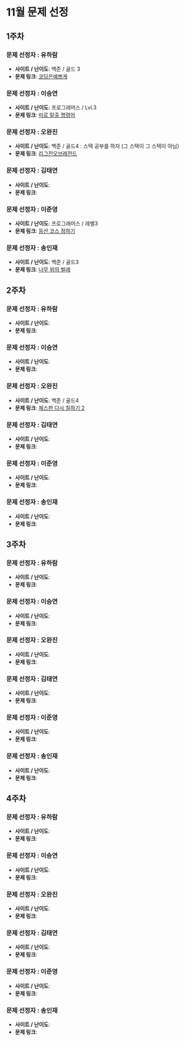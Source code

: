 # 11월 문제 선정

## 1주차

### 문제 선정자 : 유하람
- **사이트 / 난이도**: 백준 / 골드 3
- **문제 링크**: [코딩은예쁘게](https://www.acmicpc.net/problem/2879)

### 문제 선정자 : 이승연
- **사이트 / 난이도**: 프로그래머스 / Lvl.3
- **문제 링크**: [미로 탈출 명령어](https://school.programmers.co.kr/learn/courses/30/lessons/150365)

### 문제 선정자 : 오완진
- **사이트 / 난이도**: 백준 / 골드4 : 스택 공부를 하자 (그 스택이 그 스택이 아님)
- **문제 링크**: [리그전오브레전드](https://www.acmicpc.net/problem/23327)

### 문제 선정자 : 김태연
- **사이트 / 난이도**: 
- **문제 링크**: 

### 문제 선정자 : 이준영
- **사이트 / 난이도**: 프로그래머스 / 레벨3
- **문제 링크**: [등산 코스 정하기](https://school.programmers.co.kr/learn/courses/30/lessons/118669)

### 문제 선정자 : 송인재
- **사이트 / 난이도**: 백준 / 골드3
- **문제 링크**: [나무 위의 벌레](https://www.acmicpc.net/problem/2132)


## 2주차

### 문제 선정자 : 유하람
- **사이트 / 난이도**: 
- **문제 링크**: 

### 문제 선정자 : 이승연
- **사이트 / 난이도**: 
- **문제 링크**: 

### 문제 선정자 : 오완진
- **사이트 / 난이도**: 백준 / 골드4
- **문제 링크**: [체스판 다시 칠하기 2](https://www.acmicpc.net/problem/25682)

### 문제 선정자 : 김태연
- **사이트 / 난이도**: 
- **문제 링크**: 

### 문제 선정자 : 이준영
- **사이트 / 난이도**: 
- **문제 링크**: 

### 문제 선정자 : 송인재
- **사이트 / 난이도**: 
- **문제 링크**: 


## 3주차

### 문제 선정자 : 유하람
- **사이트 / 난이도**: 
- **문제 링크**: 

### 문제 선정자 : 이승연
- **사이트 / 난이도**: 
- **문제 링크**: 

### 문제 선정자 : 오완진
- **사이트 / 난이도**: 
- **문제 링크**: 

### 문제 선정자 : 김태연
- **사이트 / 난이도**: 
- **문제 링크**: 

### 문제 선정자 : 이준영
- **사이트 / 난이도**: 
- **문제 링크**: 

### 문제 선정자 : 송인재
- **사이트 / 난이도**: 
- **문제 링크**: 


## 4주차

### 문제 선정자 : 유하람
- **사이트 / 난이도**: 
- **문제 링크**: 

### 문제 선정자 : 이승연
- **사이트 / 난이도**: 
- **문제 링크**: 

### 문제 선정자 : 오완진
- **사이트 / 난이도**: 
- **문제 링크**: 

### 문제 선정자 : 김태연
- **사이트 / 난이도**: 
- **문제 링크**: 

### 문제 선정자 : 이준영
- **사이트 / 난이도**: 
- **문제 링크**: 

### 문제 선정자 : 송인재
- **사이트 / 난이도**: 
- **문제 링크**: 
